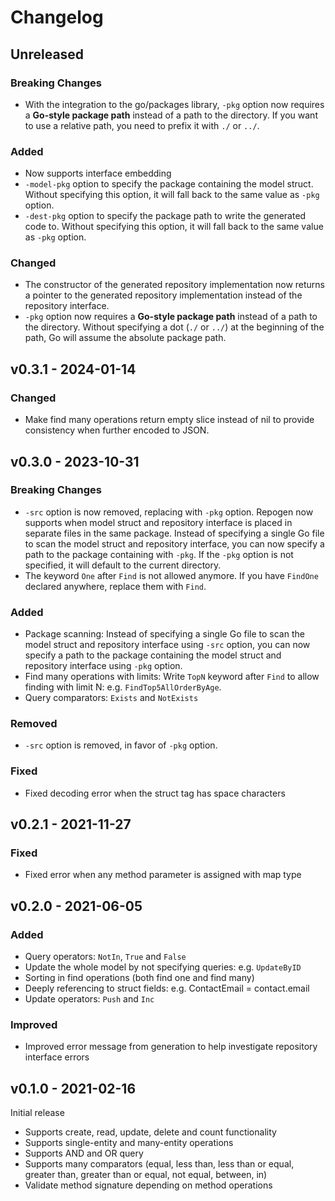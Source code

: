 # Changelog

## Unreleased

### Breaking Changes

- With the integration to the go/packages library, `-pkg` option now requires a **Go-style package path** instead of a path to the directory. If you want to use a relative path, you need to prefix it with `./` or `../`.

### Added

- Now supports interface embedding
- `-model-pkg` option to specify the package containing the model struct. Without specifying this option, it will fall back to the same value as `-pkg` option.
- `-dest-pkg` option to specify the package path to write the generated code to. Without specifying this option, it will fall back to the same value as `-pkg` option.

### Changed

- The constructor of the generated repository implementation now returns a pointer to the generated repository implementation instead of the repository interface.
- `-pkg` option now requires a **Go-style package path** instead of a path to the directory. Without specifying a dot (`./` or `../`) at the beginning of the path, Go will assume the absolute package path.

## v0.3.1 - 2024-01-14

### Changed

- Make find many operations return empty slice instead of nil to provide consistency when further encoded to JSON.

## v0.3.0 - 2023-10-31

### Breaking Changes

- `-src` option is now removed, replacing with `-pkg` option. Repogen now supports when model struct and repository interface is placed in separate files in the same package. Instead of specifying a single Go file to scan the model struct and repository interface, you can now specify a path to the package containing  with `-pkg`. If the `-pkg` option is not specified, it will default to the current directory.
- The keyword `One` after `Find` is not allowed anymore. If you have `FindOne` declared anywhere, replace them with `Find`.

### Added

- Package scanning: Instead of specifying a single Go file to scan the model struct and repository interface using `-src` option, you can now specify a path to the package containing the model struct and repository interface using `-pkg` option.
- Find many operations with limits: Write `TopN` keyword after `Find` to allow finding with limit N: e.g. `FindTop5AllOrderByAge`.
- Query comparators: `Exists` and `NotExists`

### Removed

- `-src` option is removed, in favor of `-pkg` option.

### Fixed

- Fixed decoding error when the struct tag has space characters

## v0.2.1 - 2021-11-27

### Fixed

- Fixed error when any method parameter is assigned with map type

## v0.2.0 - 2021-06-05

### Added

- Query operators: `NotIn`, `True` and `False`
- Update the whole model by not specifying queries: e.g. `UpdateByID`
- Sorting in find operations (both find one and find many)
- Deeply referencing to struct fields: e.g. ContactEmail = contact.email
- Update operators: `Push` and `Inc`

### Improved

- Improved error message from generation to help investigate repository interface errors

## v0.1.0 - 2021-02-16

Initial release

- Supports create, read, update, delete and count functionality
- Supports single-entity and many-entity operations
- Supports AND and OR query
- Supports many comparators (equal, less than, less than or equal, greater than, greater than or equal, not equal, between, in)
- Validate method signature depending on method operations
